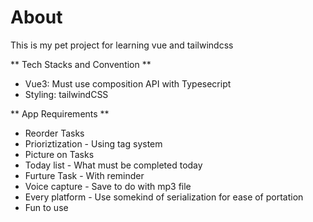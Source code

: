 
# About 
This is my pet project for learning vue and tailwindcss 

** Tech Stacks and Convention ** 
* Vue3: Must use composition API with Typesecript 
* Styling: tailwindCSS 



** App Requirements ** 

* Reorder Tasks 
* Prioriztization - Using tag system 
* Picture on Tasks
* Today list - What must be completed today 
* Furture Task - With reminder 
* Voice capture - Save to do with mp3 file
* Every platform - Use somekind of serialization for ease of portation 
* Fun to use 


